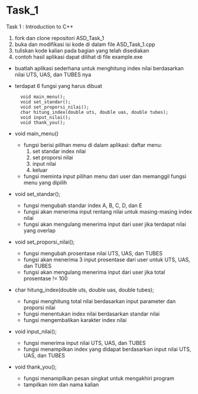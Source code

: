 # Task_1
Task 1 : Introduction to C++

1. fork dan clone repositori ASD_Task_1
2. buka dan modifikasi isi kode di dalam file ASD_Task_1.cpp
3. tuliskan kode kalian pada bagian yang telah disediakan
4. contoh hasil aplikasi dapat dilihat di file example.exe

* buatlah aplikasi sederhana untuk menghitung index nilai berdasarkan nilai UTS, UAS, dan TUBES nya
* terdapat 6 fungsi yang harus dibuat
  ```
    void main_menu();
    void set_standar();
    void set_proporsi_nilai();
    char hitung_index(double uts, double uas, double tubes);
    void input_nilai();
    void thank_you();
  ```
* void main_menu()
    - fungsi berisi pilihan menu di dalam aplikasi:
      daftar menu:
      1. set standar index nilai
      2. set proporsi nilai
      3. input nilai
      4. keluar
    - fungsi meminta input pilihan menu dari user
      dan memanggil fungsi menu yang dipilih

* void set_standar();
    - fungsi mengubah standar index A, B, C, D, dan E
    - fungsi akan menerima input rentang nilai untuk masing-masing index nilai
    - fungsi akan mengulang menerima input dari user jika terdapat nilai yang overlap
    
* void set_proporsi_nilai();
    - fungsi mengubah prosentase nilai UTS, UAS, dan TUBES
    - fungsi akan menerima 3 input prosentase dari user untuk UTS, UAS, dan TUBES
    - fungsi akan mengulang menerima input dari user jika total prosentase != 100
    
* char hitung_index(double uts, double uas, double tubes);
    - fungsi menghitung total nilai berdasarkan input parameter dan proporsi nilai
    - fungsi menentukan index nilai berdasarkan standar nilai
    - fungsi mengembalikan karakter index nilai

* void input_nilai();
    - fungsi menerima input nilai UTS, UAS, dan TUBES
    - fungsi menampilkan index yang didapat berdasarkan input nilai UTS, UAS, dan TUBES

* void thank_you();
    - fungsi menampilkan pesan singkat untuk mengakhiri program
    - tampilkan nim dan nama kalian

